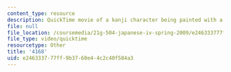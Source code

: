 ```yaml
---
content_type: resource
description: QuickTime movie of a kanji character being painted with a brush.
file: null
file_location: /coursemedia/21g-504-japanese-iv-spring-2009/e246333777ff9b3760e44c2c40f584a3_4168.mov
file_type: video/quicktime
resourcetype: Other
title: '4168'
uid: e2463337-77ff-9b37-60e4-4c2c40f584a3
---
```

